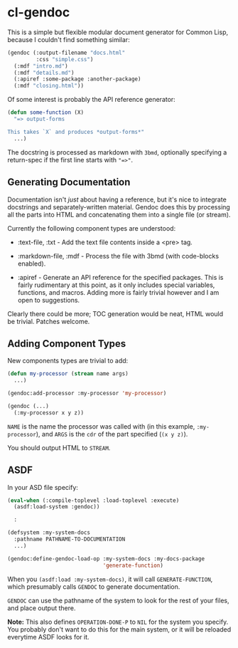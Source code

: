 # cl-gendoc

This is a simple but flexible modular document generator for Common
Lisp, because I couldn't find something similar:

```lisp
(gendoc (:output-filename "docs.html"
         :css "simple.css")
  (:mdf "intro.md")
  (:mdf "details.md")
  (:apiref :some-package :another-package)
  (:mdf "closing.html"))
```

Of some interest is probably the API reference generator:

```lisp
(defun some-function (X)
  "=> output-forms

This takes `X` and produces *output-forms*"
  ...)
```

The docstring is processed as markdown with `3bmd`, optionally
specifying a return-spec if the first line starts with `"=>"`.

## Generating Documentation

Documentation isn't *just* about having a reference, but it's nice to
integrate docstrings and separately-written material.  Gendoc does
this by processing all the parts into HTML and concatenating them into
a single file (or stream).

Currently the following component types are understood:

* :text-file, :txt - Add the text file contents inside a &lt;pre&gt;
  tag.

* :markdown-file, :mdf - Process the file with 3bmd (with code-blocks
  enabled).

* :apiref - Generate an API reference for the specified packages. This
  is fairly rudimentary at this point, as it only includes special
  variables, functions, and macros.  Adding more is fairly trivial
  however and I am open to suggestions.

Clearly there could be more; TOC generation would be neat, HTML would
be trivial.  Patches welcome.

## Adding Component Types

New components types are trivial to add:

```lisp
(defun my-processor (stream name args)
  ...)

(gendoc:add-processor :my-processor 'my-processor)

(gendoc (...)
  (:my-processor x y z))
```

`NAME` is the name the processor was called with (in this example,
`:my-processor`), and `ARGS` is the `cdr` of the part specified (`(x y z)`).

You should output HTML to `STREAM`.

## ASDF

In your ASD file specify:

```lisp
(eval-when (:compile-toplevel :load-toplevel :execute)
  (asdf:load-system :gendoc))

  :

(defsystem :my-system-docs
  :pathname PATHNAME-TO-DOCUMENTATION
  ...)

(gendoc:define-gendoc-load-op :my-system-docs :my-docs-package
                              'generate-function)
```

When you `(asdf:load :my-system-docs)`, it will call
`GENERATE-FUNCTION`, which presumably calls `GENDOC` to generate
documentation.

`GENDOC` can use the pathname of the system to look for the rest of
your files, and place output there.

**Note:** This also defines `OPERATION-DONE-P` to `NIL` for the system
you specify.  You probably don't want to do this for the main system,
or it will be reloaded everytime ASDF looks for it.
